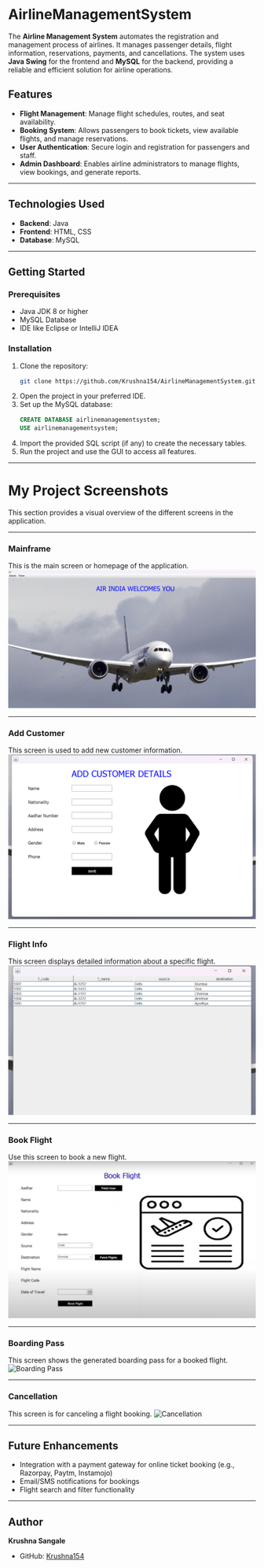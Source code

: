# AirlineManagementSystem
The **Airline Management System** automates the registration and management process of airlines. It manages passenger details, flight information, reservations, payments, and cancellations. The system uses **Java Swing** for the frontend and **MySQL** for the backend, providing a reliable and efficient solution for airline operations.

## Features
- **Flight Management**: Manage flight schedules, routes, and seat availability.  
- **Booking System**: Allows passengers to book tickets, view available flights, and manage reservations.  
- **User Authentication**: Secure login and registration for passengers and staff.  
- **Admin Dashboard**: Enables airline administrators to manage flights, view bookings, and generate reports.  

---

## Technologies Used
- **Backend**: Java  
- **Frontend**: HTML, CSS  
- **Database**: MySQL  

---

## Getting Started

### Prerequisites
- Java JDK 8 or higher  
- MySQL Database  
- IDE like Eclipse or IntelliJ IDEA  

### Installation
1. Clone the repository:  
   ```bash
   git clone https://github.com/Krushna154/AirlineManagementSystem.git
   ```  
2. Open the project in your preferred IDE.  
3. Set up the MySQL database:  
   ```sql
   CREATE DATABASE airlinemanagementsystem;
   USE airlinemanagementsystem;
   ```  
4. Import the provided SQL script (if any) to create the necessary tables.  
5. Run the project and use the GUI to access all features.  

---
# My Project Screenshots

This section provides a visual overview of the different screens in the application.

---

### **Mainframe**
This is the main screen or homepage of the application.
![Mainframe](Images/Home.png)

---

### **Add Customer**
This screen is used to add new customer information.
![Add Customer](Images/AddCustomer.png)

---

### **Flight Info**
This screen displays detailed information about a specific flight.
![Flight Info](Images/FlightInfo.png)

---

### **Book Flight**
Use this screen to book a new flight.
![Book Flight](Images/BookFlight.png)

---

### **Boarding Pass**
This screen shows the generated boarding pass for a booked flight.
![Boarding Pass](AirlineManagementSystem/Images/BoardingPass.png)

---

### **Cancellation**
This screen is for canceling a flight booking.
![Cancellation](AirlineManagementSystem/Images/Cancellation.png)

---


## Future Enhancements
- Integration with a payment gateway for online ticket booking (e.g., Razorpay, Paytm, Instamojo)  
- Email/SMS notifications for bookings  
- Flight search and filter functionality  

---

## Author
**Krushna Sangale**  
- GitHub: [Krushna154](https://github.com/Krushna154)
